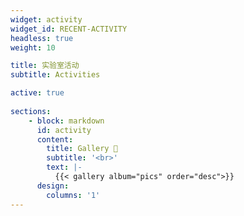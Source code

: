 ```yaml
---
widget: activity
widget_id: RECENT-ACTIVITY
headless: true
weight: 10

title: 实验室活动
subtitle: Activities

active: true
  
sections:
    - block: markdown
      id: activity
      content:
        title: Gallery 📸
        subtitle: '<br>'
        text: |-
          {{< gallery album="pics" order="desc">}}
      design:
        columns: '1'
---
```

